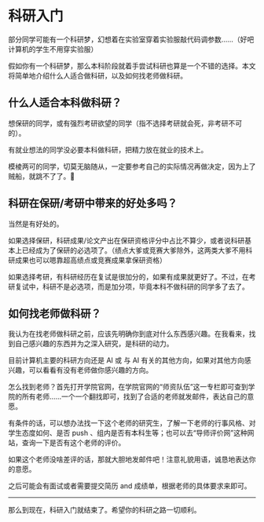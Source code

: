 # 科研入门

部分同学可能有一个科研梦，幻想着在实验室穿着实验服敲代码调参数……（好吧计算机的学生不用穿实验服）

假如你有一个科研梦，那么本科阶段就着手尝试科研也算是一个不错的选择。本文将简单地介绍什么人适合做科研，以及如何找老师做科研。

## 什么人适合本科做科研？

想保研的同学，或有强烈考研欲望的同学（指不选择考研就会死，非考研不可的）。

有就业想法的同学没必要本科做科研，把精力放在就业的技术上。

模棱两可的同学，切莫无脑随从，一定要参考自己的实际情况再做决定，因为上了贼船，就跳不了了。🤣

## 科研在保研/考研中带来的好处多吗？

当然是有好处的。

如果选择保研，科研成果/论文产出在保研资格评分中占比不算少，或者说科研基本上已经成为了保研的必选项了。（绩点大爹或竞赛大爹除外，这两类大爹不用科研成果也可以嗯靠超高绩点或竞赛成果拿保研资格）

如果选择考研，有科研经历在复试是很加分的，如果有成果就更好了。不过，在考研复试中，科研不是必选项，而是加分项，毕竟本科不做科研的同学多了去了。

## 如何找老师做科研？

我认为在找老师做科研之前，应该先明确你到底对什么东西感兴趣。在我看来，找到自己感兴趣的东西并为之深入研究，是科研的动力。

目前计算机主要的科研方向还是 AI 或 与 AI 有关的其他方向，如果对其他方向感兴趣，可以看看有没有老师做你感兴趣的方向。

怎么找到老师？首先打开学院官网，在学院官网的“师资队伍”这一专栏即可查到学院的所有老师……一个一个翻找即可，找到了合适的老师就发邮件，表达自己的意愿。

有条件的话，可以想办法找一下这个老师的研究生，了解一下老师的行事风格、对学生态度如何、是否 push 、组内是否有本科生等；也可以去“导师评价网”这种网站，查询一下是否有这个老师的评价。

如果这个老师没啥差评的话，那就大胆地发邮件吧！注意礼貌用语，诚恳地表达你的意愿。

之后可能会有面试或者需要提交简历 and 成绩单，根据老师的具体要求来即可。

---

那么到现在，科研入门就结束了。希望你的科研之路一切顺利。